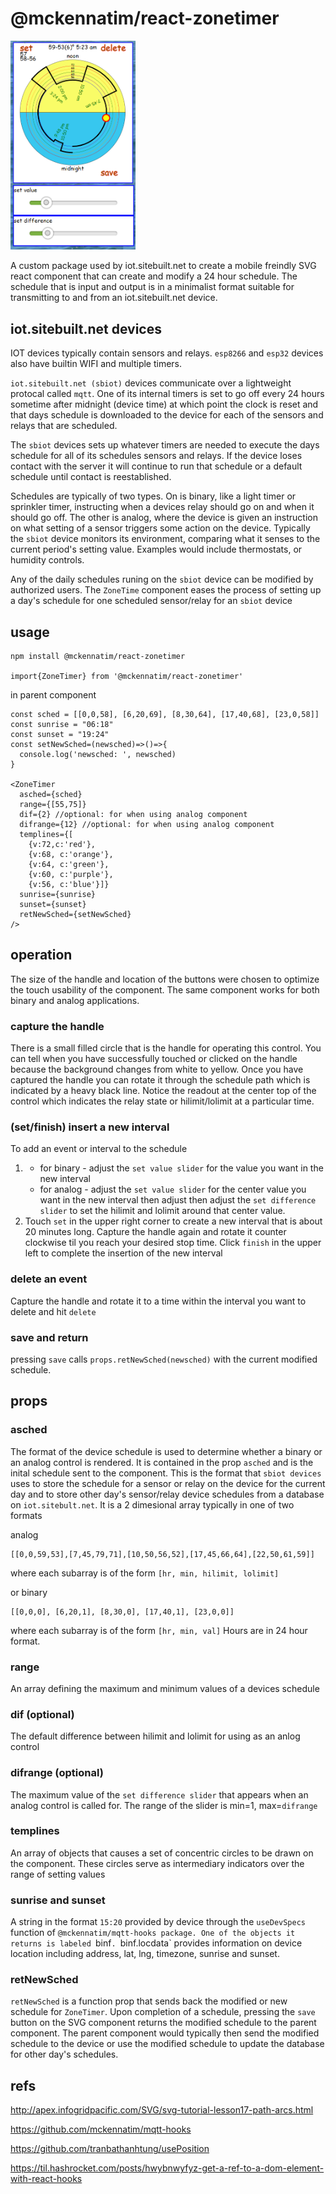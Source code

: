 # @mckennatim/react-zonetimer

<img src="img/zonetimer-temperature.PNG" alt="component image" width="200"/>

A custom package used by iot.sitebuilt.net to create a mobile freindly SVG react component that can create and modify a 24 hour schedule. The schedule that is input and output is in a minimalist format suitable for transmitting to and from an iot.sitebuilt.net device. 

## iot.sitebuilt.net devices

IOT devices typically contain sensors and relays. `esp8266` and `esp32` devices also have builtin WIFI and multiple timers. 

`iot.sitebuilt.net (sbiot)` devices communicate over a lightweight protocal called `mqtt`. One of its internal timers is set to go off every 24 hours sometime after midnight (device time) at which point the clock is reset and that days schedule is downloaded to the device for each of the sensors and relays that are scheduled.

The `sbiot` devices sets up whatever timers are needed to execute the days schedule for all of its schedules sensors and relays. If the device loses contact with the server it will continue to run that schedule or a default schedule until contact is reestablished.

Schedules are typically of two types. On is binary, like a light timer or sprinkler timer, instructing when a devices relay should go on and when it should go off. The other is analog, where the device is given an instruction on what setting of a sensor triggers some action on the device. Typically the `sbiot` device monitors its environment, comparing what it senses to the current period's setting value. Examples would include thermostats, or humidity controls.

Any of the daily schedules runing on the `sbiot` device can be modified by authorized users. The `ZoneTime` component eases the process of setting up a day's schedule for one scheduled sensor/relay for an `sbiot` device

## usage

    npm install @mckennatim/react-zonetimer

    import{ZoneTimer} from '@mckennatim/react-zonetimer'
    
in parent component
    
    const sched = [[0,0,58], [6,20,69], [8,30,64], [17,40,68], [23,0,58]] 
    const sunrise = "06:18"
    const sunset = "19:24"  
    const setNewSched=(newsched)=>()=>{
      console.log('newsched: ', newsched)
    } 

    <ZoneTimer 
      asched={sched}
      range={[55,75]}
      dif={2} //optional: for when using analog component
      difrange={12} //optional: for when using analog component
      templines={[
        {v:72,c:'red'}, 
        {v:68, c:'orange'},
        {v:64, c:'green'},  
        {v:60, c:'purple'}, 
        {v:56, c:'blue'}]}
      sunrise={sunrise} 
      sunset={sunset} 
      retNewSched={setNewSched}
    />

## operation
The size of the handle and location of the buttons were chosen to optimize the touch usability of the component. The same component works for both binary and analog applications. 

### capture the handle
There is a small filled circle that is the handle for operating this control. You can tell when you have successfully touched or clicked on the handle because the background changes from white to yellow. Once you have captured the handle you can rotate it through the schedule path which is indicated by a heavy black line. Notice the readout at the center top of the control which indicates the relay state or hilimit/lolimit at a particular time.

### (set/finish) insert a new interval

To add an event or interval to the schedule

1. * for binary - adjust the `set value slider` for the value you want in the new interval
   * for analog - adjust the `set value slider` for the center value you want in the new interval then adjust then adjust the `set difference slider` to set the hilimit and lolimit around that center value. 
2. Touch `set` in the upper right corner to create a new interval that is about 20 minutes long. Capture the handle again and rotate it counter clockwise til you reach your desired stop time. Click `finish` in the upper left to complete the insertion of the new interval

### delete an event
Capture the handle and rotate it to a time within the interval you want to delete and hit `delete`

### save and return
pressing `save` calls `props.retNewSched(newsched)` with the current modified schedule.

## props

### asched 
The format of the device schedule is used to determine whether a binary or an analog control is rendered. It is contained in the prop `asched` and is the inital schedule sent to the component. This is the format that `sbiot devices` uses to store the schedule for a sensor or relay on the device for the current day and to store other day's sensor/relay device schedules from a database on `iot.sitebult.net`. It is a 2 dimesional array typically in one of two formats 

analog 

    [[0,0,59,53],[7,45,79,71],[10,50,56,52],[17,45,66,64],[22,50,61,59]]

where each subarray is of the form `[hr, min, hilimit, lolimit]` 

or binary

    [[0,0,0], [6,20,1], [8,30,0], [17,40,1], [23,0,0]]

where each subarray is of the form `[hr, min, val]` Hours are in 24 hour format.

### range 

An array defining the maximum and minimum values of a devices schedule

### dif (optional)
The default difference between hilimit and lolimit for using as an anlog control

### difrange (optional)
The maximum value of the `set difference slider` that appears when an analog control is called for. The range of the slider is min=1, max=`difrange`

### templines

An array of objects that causes a set of concentric circles to be drawn on the component. These circles serve as intermediary indicators over the range of setting values

### sunrise and sunset

A string in the format `15:20` provided by device through the `useDevSpecs` function of `@mckennatim/mqtt-hooks package. One of the objects it returns is labeled `binf`. `binf.locdata` provides information on device location including address, lat, lng, timezone, sunrise and sunset.

### retNewSched

`retNewSched` is a function prop that sends back the modified or new schedule for `ZoneTimer`. Upon completion of a schedule, pressing the `save` button on the SVG component returns the modified schedule to the parent component. The parent component would typically then send the modified schedule to the device or use the modified schedule to update the database for other day's schedules.

## refs
http://apex.infogridpacific.com/SVG/svg-tutorial-lesson17-path-arcs.html

https://github.com/mckennatim/mqtt-hooks

https://github.com/tranbathanhtung/usePosition

https://til.hashrocket.com/posts/hwybnwyfyz-get-a-ref-to-a-dom-element-with-react-hooks